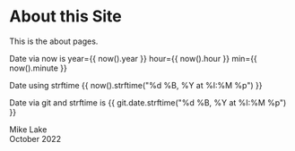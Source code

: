 # About this Site

This is the about pages.

Date via now is year={{ now().year }} hour={{ now().hour }} min={{ now().minute }}

Date using strftime {{ now().strftime("%d %B, %Y at %I:%M %p") }}

Date via git and strftime is {{ git.date.strftime("%d %B, %Y at %I:%M %p") }}

Mike Lake     
October 2022

